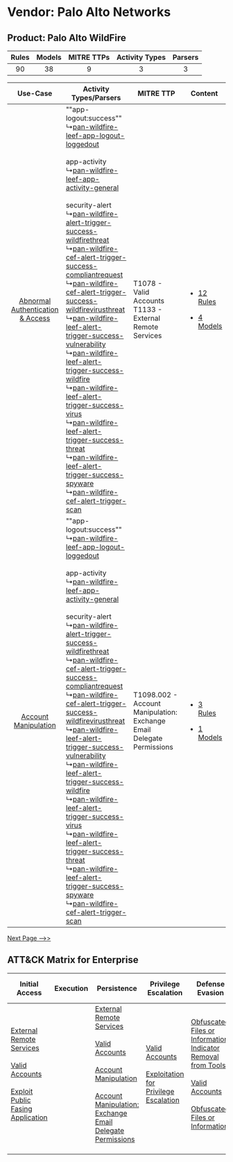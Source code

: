 Vendor: Palo Alto Networks
==========================
Product: Palo Alto WildFire
---------------------------
| Rules | Models | MITRE TTPs | Activity Types | Parsers |
|:-----:|:------:|:----------:|:--------------:|:-------:|
|  90   |   38   |     9      |       3        |    3    |

|    Use-Case    | Activity Types/Parsers    | MITRE TTP    | Content    |
|:----:| ---- | ---- | ---- |
| [Abnormal Authentication & Access](../../../UseCases/uc_abnormal_authentication_&_access.md) |  ""app-logout:success""<br> ↳[pan-wildfire-leef-app-logout-loggedout](Ps/pC_panwildfireleefapplogoutloggedout.md)<br><br> app-activity<br> ↳[pan-wildfire-leef-app-activity-general](Ps/pC_panwildfireleefappactivitygeneral.md)<br><br> security-alert<br> ↳[pan-wildfire-alert-trigger-success-wildfirethreat](Ps/pC_panwildfirealerttriggersuccesswildfirethreat.md)<br> ↳[pan-wildfire-cef-alert-trigger-success-compliantrequest](Ps/pC_panwildfirecefalerttriggersuccesscompliantrequest.md)<br> ↳[pan-wildfire-cef-alert-trigger-success-wildfirevirusthreat](Ps/pC_panwildfirecefalerttriggersuccesswildfirevirusthreat.md)<br> ↳[pan-wildfire-leef-alert-trigger-success-vulnerability](Ps/pC_panwildfireleefalerttriggersuccessvulnerability.md)<br> ↳[pan-wildfire-leef-alert-trigger-success-wildfire](Ps/pC_panwildfireleefalerttriggersuccesswildfire.md)<br> ↳[pan-wildfire-leef-alert-trigger-success-virus](Ps/pC_panwildfireleefalerttriggersuccessvirus.md)<br> ↳[pan-wildfire-leef-alert-trigger-success-threat](Ps/pC_panwildfireleefalerttriggersuccessthreat.md)<br> ↳[pan-wildfire-leef-alert-trigger-success-spyware](Ps/pC_panwildfireleefalerttriggersuccessspyware.md)<br> ↳[pan-wildfire-cef-alert-trigger-scan](Ps/pC_panwildfirecefalerttriggerscan.md)<br> | T1078 - Valid Accounts<br>T1133 - External Remote Services<br>    | [<ul><li>12 Rules</li></ul><ul><li>4 Models</li></ul>](RM/r_m_palo_alto_networks_palo_alto_wildfire_Abnormal_Authentication_&_Access.md) |
|    [Account Manipulation](../../../UseCases/uc_account_manipulation.md)    |  ""app-logout:success""<br> ↳[pan-wildfire-leef-app-logout-loggedout](Ps/pC_panwildfireleefapplogoutloggedout.md)<br><br> app-activity<br> ↳[pan-wildfire-leef-app-activity-general](Ps/pC_panwildfireleefappactivitygeneral.md)<br><br> security-alert<br> ↳[pan-wildfire-alert-trigger-success-wildfirethreat](Ps/pC_panwildfirealerttriggersuccesswildfirethreat.md)<br> ↳[pan-wildfire-cef-alert-trigger-success-compliantrequest](Ps/pC_panwildfirecefalerttriggersuccesscompliantrequest.md)<br> ↳[pan-wildfire-cef-alert-trigger-success-wildfirevirusthreat](Ps/pC_panwildfirecefalerttriggersuccesswildfirevirusthreat.md)<br> ↳[pan-wildfire-leef-alert-trigger-success-vulnerability](Ps/pC_panwildfireleefalerttriggersuccessvulnerability.md)<br> ↳[pan-wildfire-leef-alert-trigger-success-wildfire](Ps/pC_panwildfireleefalerttriggersuccesswildfire.md)<br> ↳[pan-wildfire-leef-alert-trigger-success-virus](Ps/pC_panwildfireleefalerttriggersuccessvirus.md)<br> ↳[pan-wildfire-leef-alert-trigger-success-threat](Ps/pC_panwildfireleefalerttriggersuccessthreat.md)<br> ↳[pan-wildfire-leef-alert-trigger-success-spyware](Ps/pC_panwildfireleefalerttriggersuccessspyware.md)<br> ↳[pan-wildfire-cef-alert-trigger-scan](Ps/pC_panwildfirecefalerttriggerscan.md)<br> | T1098.002 - Account Manipulation: Exchange Email Delegate Permissions<br> | [<ul><li>3 Rules</li></ul><ul><li>1 Models</li></ul>](RM/r_m_palo_alto_networks_palo_alto_wildfire_Account_Manipulation.md)    |
[Next Page -->>](2_ds_palo_alto_networks_palo_alto_wildfire.md)

ATT&CK Matrix for Enterprise
----------------------------
| Initial Access                                                                                                                                                                                                                         | Execution | Persistence                                                                                                                                                                                                                                                                                                                                 | Privilege Escalation                                                                                                                                          | Defense Evasion                                                                                                                                                                                                                                                               | Credential Access | Discovery | Lateral Movement | Collection                                                                                                                                                            | Command and Control                                                                                                                       | Exfiltration | Impact |
| -------------------------------------------------------------------------------------------------------------------------------------------------------------------------------------------------------------------------------------- | --------- | ------------------------------------------------------------------------------------------------------------------------------------------------------------------------------------------------------------------------------------------------------------------------------------------------------------------------------------------- | ------------------------------------------------------------------------------------------------------------------------------------------------------------- | ----------------------------------------------------------------------------------------------------------------------------------------------------------------------------------------------------------------------------------------------------------------------------- | ----------------- | --------- | ---------------- | --------------------------------------------------------------------------------------------------------------------------------------------------------------------- | ----------------------------------------------------------------------------------------------------------------------------------------- | ------------ | ------ |
| [External Remote Services](https://attack.mitre.org/techniques/T1133)<br><br>[Valid Accounts](https://attack.mitre.org/techniques/T1078)<br><br>[Exploit Public Fasing Application](https://attack.mitre.org/techniques/T1190)<br><br> |           | [External Remote Services](https://attack.mitre.org/techniques/T1133)<br><br>[Valid Accounts](https://attack.mitre.org/techniques/T1078)<br><br>[Account Manipulation](https://attack.mitre.org/techniques/T1098)<br><br>[Account Manipulation: Exchange Email Delegate Permissions](https://attack.mitre.org/techniques/T1098/002)<br><br> | [Valid Accounts](https://attack.mitre.org/techniques/T1078)<br><br>[Exploitation for Privilege Escalation](https://attack.mitre.org/techniques/T1068)<br><br> | [Obfuscated Files or Information: Indicator Removal from Tools](https://attack.mitre.org/techniques/T1027/005)<br><br>[Valid Accounts](https://attack.mitre.org/techniques/T1078)<br><br>[Obfuscated Files or Information](https://attack.mitre.org/techniques/T1027)<br><br> |                   |           |                  | [Email Collection](https://attack.mitre.org/techniques/T1114)<br><br>[Email Collection: Email Forwarding Rule](https://attack.mitre.org/techniques/T1114/003)<br><br> | [Proxy: Multi-hop Proxy](https://attack.mitre.org/techniques/T1090/003)<br><br>[Proxy](https://attack.mitre.org/techniques/T1090)<br><br> |              |        |